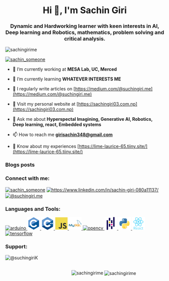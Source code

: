 <h1 align="center">Hi 👋, I'm Sachin Giri</h1>
<h3 align="center">Dynamic and Hardworking learner with keen interests in AI, Deep learning and Robotics, mathematics, problem solving and critical analysis.</h3>


<p align="left"> <img src="https://komarev.com/ghpvc/?username=sachingirime&label=Profile%20views&color=0e75b6&style=flat" alt="sachingirime" /> </p>

<p align="left"> <a href="https://twitter.com/sachin_someone" target="blank"><img src="https://img.shields.io/twitter/follow/sachin_someone?logo=twitter&style=for-the-badge" alt="sachin_someone" /></a> </p>

- 🔭 I’m currently working at **MESA Lab, UC, Merced**

- 🌱 I’m currently learning **WHATEVER INTERESTS ME**

- 📝 I regularly write articles on [https://medium.com/@suchingiri.me](https://medium.com/@suchingiri.me)

- 🚀 Visit my personal website at [https://sachingiri03.com.np](https://sachingiri03.com.np)

- 💬 Ask me about **Hyperspectal Imagining, Generative AI, Robotics, Deep learning, react, Embedded systems**

- 📫 How to reach me **girisachin348@gmail.com**

- 📄 Know about my experiences [https://lime-laurice-65.tiiny.site/](https://lime-laurice-65.tiiny.site/)

### Blogs posts
<!-- BLOG-POST-LIST:START -->
<!-- BLOG-POST-LIST:END -->

<h3 align="left">Connect with me:</h3>
<p align="left">
<a href="https://twitter.com/sachin_someone" target="blank"><img align="center" src="https://raw.githubusercontent.com/rahuldkjain/github-profile-readme-generator/master/src/images/icons/Social/twitter.svg" alt="sachin_someone" height="30" width="40" /></a>
<a href="https://linkedin.com/in/https://www.linkedin.com/in/sachin-giri-080a11137/" target="blank"><img align="center" src="https://raw.githubusercontent.com/rahuldkjain/github-profile-readme-generator/master/src/images/icons/Social/linked-in-alt.svg" alt="https://www.linkedin.com/in/sachin-giri-080a11137/" height="30" width="40" /></a>
<a href="https://medium.com/@suchingiri.me" target="blank"><img align="center" src="https://raw.githubusercontent.com/rahuldkjain/github-profile-readme-generator/master/src/images/icons/Social/medium.svg" alt="@suchingiri.me" height="30" width="40" /></a>
</p>

<h3 align="left">Languages and Tools:</h3>
<p align="left"> <a href="https://www.arduino.cc/" target="_blank" rel="noreferrer"> <img src="https://cdn.worldvectorlogo.com/logos/arduino-1.svg" alt="arduino" width="40" height="40"/> </a> <a href="https://www.cprogramming.com/" target="_blank" rel="noreferrer"> <img src="https://raw.githubusercontent.com/devicons/devicon/master/icons/c/c-original.svg" alt="c" width="40" height="40"/> </a> <a href="https://www.w3schools.com/cpp/" target="_blank" rel="noreferrer"> <img src="https://raw.githubusercontent.com/devicons/devicon/master/icons/cplusplus/cplusplus-original.svg" alt="cplusplus" width="40" height="40"/> </a> <a href="https://developer.mozilla.org/en-US/docs/Web/JavaScript" target="_blank" rel="noreferrer"> <img src="https://raw.githubusercontent.com/devicons/devicon/master/icons/javascript/javascript-original.svg" alt="javascript" width="40" height="40"/> </a> <a href="https://www.mysql.com/" target="_blank" rel="noreferrer"> <img src="https://raw.githubusercontent.com/devicons/devicon/master/icons/mysql/mysql-original-wordmark.svg" alt="mysql" width="40" height="40"/> </a> <a href="https://opencv.org/" target="_blank" rel="noreferrer"> <img src="https://www.vectorlogo.zone/logos/opencv/opencv-icon.svg" alt="opencv" width="40" height="40"/> </a> <a href="https://pandas.pydata.org/" target="_blank" rel="noreferrer"> <img src="https://raw.githubusercontent.com/devicons/devicon/2ae2a900d2f041da66e950e4d48052658d850630/icons/pandas/pandas-original.svg" alt="pandas" width="40" height="40"/> </a> <a href="https://www.python.org" target="_blank" rel="noreferrer"> <img src="https://raw.githubusercontent.com/devicons/devicon/master/icons/python/python-original.svg" alt="python" width="40" height="40"/> </a> <a href="https://reactjs.org/" target="_blank" rel="noreferrer"> <img src="https://raw.githubusercontent.com/devicons/devicon/master/icons/react/react-original-wordmark.svg" alt="react" width="40" height="40"/> </a> <a href="https://www.tensorflow.org" target="_blank" rel="noreferrer"> <img src="https://www.vectorlogo.zone/logos/tensorflow/tensorflow-icon.svg" alt="tensorflow" width="40" height="40"/> </a> </p>


<h3 align="left">Support:</h3>
<p><a href="https://www.buymeacoffee.com/@suchingiriK"> <img align="left" src="https://cdn.buymeacoffee.com/buttons/v2/default-yellow.png" height="50" width="210" alt="@suchingiriK" /></a></p><br><br>


<p><img align="left" src="https://github-readme-stats.vercel.app/api/top-langs?username=sachingirime&show_icons=true&locale=en&layout=compact" alt="sachingirime" /></p>

<p>&nbsp;<img align="center" src="https://github-readme-stats.vercel.app/api?username=sachingirime&show_icons=true&locale=en" alt="sachingirime" /></p>

